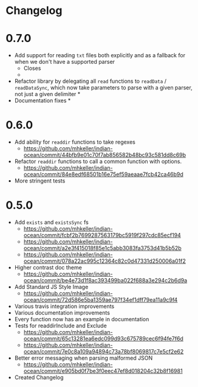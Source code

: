 Changelog
=========

# 0.7.0

* Add support for reading `txt` files both explicitly and as a fallback for when we don't have a supported parser
  * Closes 
  * 
* Refactor library by delegating all `read` functions to `readData` / `readDataSync`, which now take parameters to parse with a given parser, not just a given delimiter
  * 
* Documentation fixes
  * 

# 0.6.0

* Add ability for `readdir` functions to take regexes
  * https://github.com/mhkeller/indian-ocean/commit/44bfb9e01c70f7ab856582b48bc93c581dd8c69b
* Refactor `readdir` functions to call a common function with options.
  * https://github.com/mhkeller/indian-ocean/commit/84e8edf68501b16e75ef59aeaae7fcb42ca46b9d
* More stringent tests

# 0.5.0

* Add `exists` and `existsSync` fs
  * https://github.com/mhkeller/indian-ocean/commit/fcbf2b7699287563179bc5919f297cdc85ecf194
  * https://github.com/mhkeller/indian-ocean/commit/a2e3f415018f85e1c5abb3083fa3753d41b5b52b
  * https://github.com/mhkeller/indian-ocean/commit/078a22ac995c12364c82c0d47331d250006a01f2
* Higher contrast doc theme
  * https://github.com/mhkeller/indian-ocean/commit/be4e73d1f8ac393499ba022f688a3e294c2b6d9a
* Add Standard JS Style Image
  * https://github.com/mhkeller/indian-ocean/commit/72d586e5ba1359ae797f34ef1dff79ea11a9c9f4
* Various travis integration improvements
* Various documentation improvements
* Every function now has an example in documentation
* Tests for readdirInclude and Exclude
  * https://github.com/mhkeller/indian-ocean/commit/65c13281ea6edc099d93c675789cec6f94fe7f6d
  * https://github.com/mhkeller/indian-ocean/commit/7e0c8a109a94894c73a78bf8069817c7e5cf2e62
* Better error messaging when parsing malformed JSON
  * https://github.com/mhkeller/indian-ocean/commit/e905bd0f7be3f0eec47ef8d018204c32b8f16981
* Created Changelog